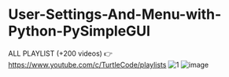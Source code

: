 # User-Settings-And-Menu-with-Python-PySimpleGUI
ALL PLAYLIST (+200 videos) 👉 https://www.youtube.com/c/TurtleCode/playlists
![1](https://user-images.githubusercontent.com/85156399/188655126-4ccc6d9a-4dac-42af-95fb-0c2b9efa8033.png)
![image](https://user-images.githubusercontent.com/85156399/188655319-0a2ad57c-508a-4f91-bd8c-2dc38ea49f4d.png)

